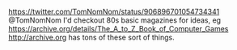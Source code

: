 https://twitter.com/TomNomNom/status/906896701054734341 @TomNomNom I'd checkout 80s basic magazines for ideas, eg 
https://archive.org/details/The_A_to_Z_Book_of_Computer_Games
http://archive.org has tons of these sort of things.